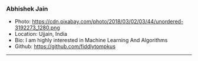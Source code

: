 ### Abhishek Jain
- Photo: https://cdn.pixabay.com/photo/2018/03/02/03/44/unordered-3192273_1280.png
- Location: Ujjain, India
- Bio: I am highly interested in Machine Learning And Algorithms
- Github: https://github.com/fiddlytompkus
***
